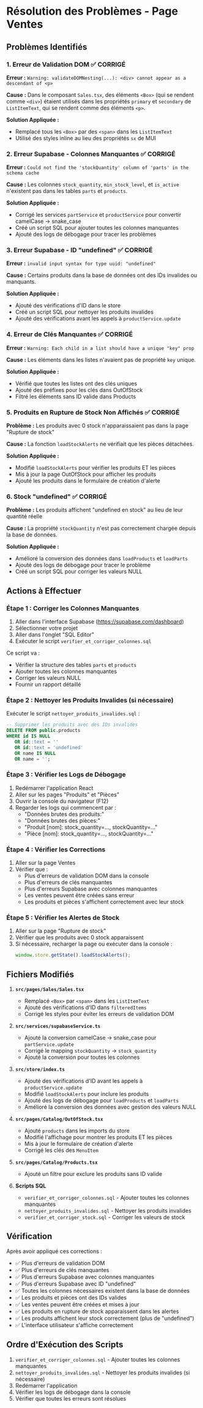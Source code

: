 # Résolution des Problèmes - Page Ventes

## Problèmes Identifiés

### 1. Erreur de Validation DOM ✅ CORRIGÉ
**Erreur :** `Warning: validateDOMNesting(...): <div> cannot appear as a descendant of <p>`

**Cause :** Dans le composant `Sales.tsx`, des éléments `<Box>` (qui se rendent comme `<div>`) étaient utilisés dans les propriétés `primary` et `secondary` de `ListItemText`, qui se rendent comme des éléments `<p>`.

**Solution Appliquée :** 
- Remplacé tous les `<Box>` par des `<span>` dans les `ListItemText`
- Utilisé des styles inline au lieu des propriétés `sx` de MUI

### 2. Erreur Supabase - Colonnes Manquantes ✅ CORRIGÉ
**Erreur :** `Could not find the 'stockQuantity' column of 'parts' in the schema cache`

**Cause :** Les colonnes `stock_quantity`, `min_stock_level`, et `is_active` n'existent pas dans les tables `parts` et `products`.

**Solution Appliquée :**
- Corrigé les services `partService` et `productService` pour convertir camelCase → snake_case
- Créé un script SQL pour ajouter toutes les colonnes manquantes
- Ajouté des logs de débogage pour tracer les problèmes

### 3. Erreur Supabase - ID "undefined" ✅ CORRIGÉ
**Erreur :** `invalid input syntax for type uuid: "undefined"`

**Cause :** Certains produits dans la base de données ont des IDs invalides ou manquants.

**Solution Appliquée :**
- Ajouté des vérifications d'ID dans le store
- Créé un script SQL pour nettoyer les produits invalides
- Ajouté des vérifications avant les appels à `productService.update`

### 4. Erreur de Clés Manquantes ✅ CORRIGÉ
**Erreur :** `Warning: Each child in a list should have a unique "key" prop`

**Cause :** Les éléments dans les listes n'avaient pas de propriété `key` unique.

**Solution Appliquée :** 
- Vérifié que toutes les listes ont des clés uniques
- Ajouté des préfixes pour les clés dans OutOfStock
- Filtré les éléments sans ID valide dans Products

### 5. Produits en Rupture de Stock Non Affichés ✅ CORRIGÉ
**Problème :** Les produits avec 0 stock n'apparaissaient pas dans la page "Rupture de stock"

**Cause :** La fonction `loadStockAlerts` ne vérifiait que les pièces détachées.

**Solution Appliquée :**
- Modifié `loadStockAlerts` pour vérifier les produits ET les pièces
- Mis à jour la page OutOfStock pour afficher les produits
- Ajouté les produits dans le formulaire de création d'alerte

### 6. Stock "undefined" ✅ CORRIGÉ
**Problème :** Les produits affichent "undefined en stock" au lieu de leur quantité réelle

**Cause :** La propriété `stockQuantity` n'est pas correctement chargée depuis la base de données.

**Solution Appliquée :**
- Amélioré la conversion des données dans `loadProducts` et `loadParts`
- Ajouté des logs de débogage pour tracer le problème
- Créé un script SQL pour corriger les valeurs NULL

## Actions à Effectuer

### Étape 1 : Corriger les Colonnes Manquantes
1. Aller dans l'interface Supabase (https://supabase.com/dashboard)
2. Sélectionner votre projet
3. Aller dans l'onglet "SQL Editor"
4. Exécuter le script `verifier_et_corriger_colonnes.sql`

Ce script va :
- Vérifier la structure des tables `parts` et `products`
- Ajouter toutes les colonnes manquantes
- Corriger les valeurs NULL
- Fournir un rapport détaillé

### Étape 2 : Nettoyer les Produits Invalides (si nécessaire)
Exécuter le script `nettoyer_produits_invalides.sql` :

```sql
-- Supprimer les produits avec des IDs invalides
DELETE FROM public.products 
WHERE id IS NULL 
   OR id::text = '' 
   OR id::text = 'undefined'
   OR name IS NULL
   OR name = '';
```

### Étape 3 : Vérifier les Logs de Débogage
1. Redémarrer l'application React
2. Aller sur les pages "Produits" et "Pièces"
3. Ouvrir la console du navigateur (F12)
4. Regarder les logs qui commencent par :
   - "Données brutes des produits:"
   - "Données brutes des pièces:"
   - "Produit [nom]: stock_quantity=..., stockQuantity=..."
   - "Pièce [nom]: stock_quantity=..., stockQuantity=..."

### Étape 4 : Vérifier les Corrections
1. Aller sur la page Ventes
2. Vérifier que :
   - Plus d'erreurs de validation DOM dans la console
   - Plus d'erreurs de clés manquantes
   - Plus d'erreurs Supabase avec colonnes manquantes
   - Les ventes peuvent être créées sans erreur
   - Les produits et pièces s'affichent correctement avec leur stock

### Étape 5 : Vérifier les Alertes de Stock
1. Aller sur la page "Rupture de stock"
2. Vérifier que les produits avec 0 stock apparaissent
3. Si nécessaire, recharger la page ou exécuter dans la console :
   ```javascript
   window.store.getState().loadStockAlerts();
   ```

## Fichiers Modifiés

1. **`src/pages/Sales/Sales.tsx`**
   - Remplacé `<Box>` par `<span>` dans les `ListItemText`
   - Ajouté des vérifications d'ID dans `filteredItems`
   - Corrigé les styles pour éviter les erreurs de validation DOM

2. **`src/services/supabaseService.ts`**
   - Ajouté la conversion camelCase → snake_case pour `partService.update`
   - Corrigé le mapping `stockQuantity` → `stock_quantity`
   - Ajouté la conversion pour toutes les colonnes

3. **`src/store/index.ts`**
   - Ajouté des vérifications d'ID avant les appels à `productService.update`
   - Modifié `loadStockAlerts` pour inclure les produits
   - Ajouté des logs de débogage pour `loadProducts` et `loadParts`
   - Amélioré la conversion des données avec gestion des valeurs NULL

4. **`src/pages/Catalog/OutOfStock.tsx`**
   - Ajouté `products` dans les imports du store
   - Modifié l'affichage pour montrer les produits ET les pièces
   - Mis à jour le formulaire de création d'alerte
   - Corrigé les clés des `MenuItem`

5. **`src/pages/Catalog/Products.tsx`**
   - Ajouté un filtre pour exclure les produits sans ID valide

6. **Scripts SQL**
   - `verifier_et_corriger_colonnes.sql` - Ajouter toutes les colonnes manquantes
   - `nettoyer_produits_invalides.sql` - Nettoyer les produits invalides
   - `verifier_et_corriger_stock.sql` - Corriger les valeurs de stock

## Vérification

Après avoir appliqué ces corrections :
- ✅ Plus d'erreurs de validation DOM
- ✅ Plus d'erreurs de clés manquantes
- ✅ Plus d'erreurs Supabase avec colonnes manquantes
- ✅ Plus d'erreurs Supabase avec ID "undefined"
- ✅ Toutes les colonnes nécessaires existent dans la base de données
- ✅ Les produits et pièces ont des IDs valides
- ✅ Les ventes peuvent être créées et mises à jour
- ✅ Les produits en rupture de stock apparaissent dans les alertes
- ✅ Les produits affichent leur stock correctement (plus de "undefined")
- ✅ L'interface utilisateur s'affiche correctement

## Ordre d'Exécution des Scripts

1. `verifier_et_corriger_colonnes.sql` - Ajouter toutes les colonnes manquantes
2. `nettoyer_produits_invalides.sql` - Nettoyer les produits invalides (si nécessaire)
3. Redémarrer l'application
4. Vérifier les logs de débogage dans la console
5. Vérifier que toutes les erreurs sont résolues
